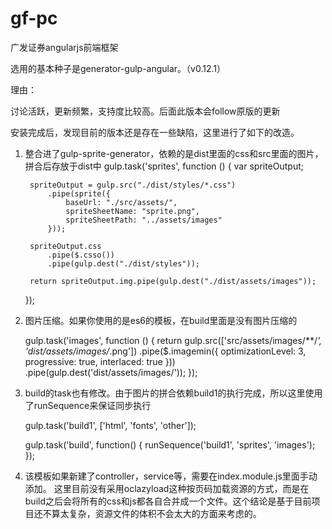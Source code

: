 # gf-pc
广发证券angularjs前端框架

选用的基本种子是generator-gulp-angular。（v0.12.1）

理由：

讨论活跃，更新频繁，支持度比较高。后面此版本会follow原版的更新

安装完成后，发现目前的版本还是存在一些缺陷，这里进行了如下的改造。

1. 整合进了gulp-sprite-generator，依赖的是dist里面的css和src里面的图片，拼合后存放于dist中
    gulp.task('sprites', function () {
        var spriteOutput;

        spriteOutput = gulp.src("./dist/styles/*.css")
            .pipe(sprite({
                baseUrl: "./src/assets/",
                spriteSheetName: "sprite.png",
                spriteSheetPath: "../assets/images"
            }));

        spriteOutput.css
            .pipe($.csso())
            .pipe(gulp.dest("./dist/styles"));

        return spriteOutput.img.pipe(gulp.dest("./dist/assets/images"));
    });

2. 图片压缩。如果你使用的是es6的模板，在build里面是没有图片压缩的

    gulp.task('images', function () {
        return gulp.src(['src/assets/images/**/*', 'dist/assets/images/*.png'])
            .pipe($.imagemin({
                optimizationLevel: 3,
                progressive: true,
                interlaced: true
            }))
            .pipe(gulp.dest('dist/assets/images/'));
    });

3. build的task也有修改。由于图片的拼合依赖build1的执行完成，所以这里使用了runSequence来保证同步执行

    gulp.task('build1', ['html', 'fonts', 'other']);

    gulp.task('build', function() {
        runSequence('build1', 'sprites', 'images');
    });

4. 该模板如果新建了controller，service等，需要在index.module.js里面手动添加。
这里目前没有采用oclazyload这种按页码加载资源的方式，而是在build之后会将所有的css和js都各自合并成一个文件。这个结论是基于目前项目还不算太复杂，资源文件的体积不会太大的方面来考虑的。